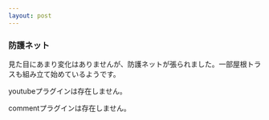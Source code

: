 ```yaml
---
layout: post
---
```

<h3>防護ネット</h3>
<p>見た目にあまり変化はありませんが、防護ネットが張られました。一部屋根トラスも組み立て始めているようです。</p>
<p><span class="error">youtubeプラグインは存在しません。</span></p>
<p><span class="error">commentプラグインは存在しません。</span> </p>
